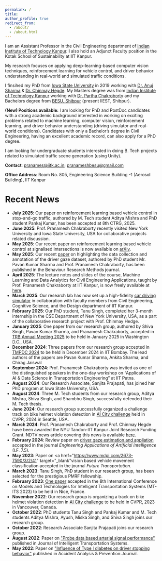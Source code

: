 ```yaml
---
permalink: /
title: 
author_profile: true
redirect_from: 
  - /about/
  - /about.html
---
```


I am an Assistant Professor in the Civil Engineering department of <a href="https://www.iitk.ac.in/new/pranamesh-chakraborty" target="_blank">Indian Institute of Technology Kanpur</a>. I also hold an Adjunct Faculty position in the Kotak School of Sustainability at IIT Kanpur.


My research focuses on applying deep-learning-based computer vision techniques, reinforcement learning for vehicle control, and driver behavior understanding in real-world and simulated traffic conditions. 


I finsihed my PhD from <a href="https://www.iastate.edu/" target="_blank">Iowa State University</a> in 2019 working with <a href="https://www.ccee.iastate.edu/directory/?user_page=anujs" target="_blank">Dr. Anuj Sharma</a> & <a href="http://home.engineering.iastate.edu/~chinmay/" target="_blank">Dr. Chinmay Hegde</a>. My Masters degree was from <a href="http://www.iitk.ac.in/" target="_blank">Indian Institute of Technology Kanpur</a> working with <a href="http://home.iitk.ac.in/~partha/" target="_blank">Dr. Partha Chakroborty</a> and my Bachelors degree from <a href="http://www.iiests.ac.in/" target="_blank">BESU, Shibpur</a> (present IIEST, Shibpur).

**(New) Positions available:** I am looking for PhD and PostDoc candidates with a strong academic background interested in working on exciting problems related to machine learning, computer vision, reinforcement learning, and driver behavior understanding (driving simulator and real-world conditions). Candidates with only a Bachelor’s degree in Civil Engineering, having an excellent academic record, can also apply for a PhD degree.

I am looking for undergraduate students interested in doing B. Tech projects related to simulated traffic scene generation (using Unity).

**Contact**: pranames@iitk.ac.in; pranameshbesu@gmail.com

**Office Address**: Room No. 805, Engineering Science Building -1 (Aerosol Building), IIT Kanpur

Recent News
======
* **July 2025**: Our paper on reinforcement learning based vehicle control in stop-and-go traffic, authored by M. Tech student Aditya Mishra and PhD student Pankaj Kumar, has been accepted at 8th CTRG, 2025.  
* **June 2025**: Prof. Pranamesh Chakraborty recently visited New York University and Iowa State University, USA for collaborative projects related discussion.
* **May 2025**: Our recent paper on reinforcement learning based vehicle control at signalised intersections is now available on <a href="https://arxiv.org/abs/2505.08896" target="_blank">arXiv</a>. 
* **May 2025**: Our recent <a href="https://link.springer.com/article/10.3758/s13428-025-02679-2" target="_blank">paper</a> on highlighting the data collection and annotation of the driver gaze dataset, authored by PhD student Mr. Pavan Kumar Sharma and Prof. Pranamesh Chakraborty, has been published in the Behaviour Research Methods journal.
* **April 2025**: The lecture notes and slides of the course, Machine Learning and Data Analytics for Civil Engineering Applications, taught by Prof. Pranamesh Chakraborty at IIT Kanpur, is now freely available at <a href="https://pranamesh.github.io/teaching/ce784" target="_blank">here</a>.
* **March 2025**: Our research lab has now set up a high-fidelity <a href="https://www.linkedin.com/feed/update/urn:li:activity:7315005758218084352/?actorCompanyId=102065052" target="_blank">car driving simulator</a> in collaboration with faculty members from Civil Engineering, Cognitive Science, and the Design department of IIT Kanpur.
* **February 2025**: Our PhD student, Tanu Singh, completed her 3-month internship in the CSE Department of New York University, USA, as a part of the collaborative research project with Prof. Chinmay Hedge.
* **January 2025**: One paper from our research group, authored by Shiva Singh, Pavan Kumar Sharma, and Pranamesh Chakraborty, accepted in <a href="https://trb-annual-meeting.nationalacademies.org/" target="_blank">TRB Annual Meeting 2025</a> to be held in January 2025 in Washington D.C., USA.
* **December 2024**: Three papers from our research group accepted in <a href="https://www.civil.iitb.ac.in/tpmdc/" target="_blank">TMPDC 2024</a> to be held in December 2024 in IIT Bombay. The lead authors of the papers are Pavan Kumar Sharma, Ankita Sharma, and Chirag Jaiswal 
* **September 2024**: Prof. Pranamesh Chakraborty was invited as one of  the distinguished speakers in the one-day workshop on “Applications of AI & Data Science in Transportation Engineering” at IIT Patna.
* **August 2024**: Our Research Associate, Sanjita Prajapati, has joined her PhD program at Iowa State University, USA.
* **August 2024**: Three M. Tech students from our research group, Aditya Mishra, Shiva Singh, and Shambhu Singh, successfully defended their M. Tech thesis.
* **June 2024**: Our research group successfully organized a challenge track on bike helmet violation detection in <a href="https://www.aicitychallenge.org/" target="_blank">AI City challenge</a> held in CVPR, 2024 in Seattle, USA.
* **March 2024**: Prof. Pranamesh Chakraborty and Prof. Chinmay Hegde have been awarded the NYU Tandon-IIT Kanpur Joint Research Funding Grant. NDTV news article covering this news is available <a href="https://www.ndtv.com/education/iit-kanpur-collaborates-with-new-york-university-on-7-innovative-research-projects-6237322" target="_blank">here</a>.
* **February 2024**: Review paper on <a href="https://www.sciencedirect.com/science/article/pii/S0952197624002756" target="_blank">driver gaze estimation and appliation</a> accepted in the journal *Engineering Applications of Artificial Intelligence* (I.F. 7.5).  
* **May 2023**: Paper on <a href="https://www.mdpi.com/2673-7590/3/2/41" target="_blank"vision based vehicle movement classification</a>   accepted in the journal *Future Transportation*.
* **March 2023**: Tanu Singh, PhD student in our research group, has been selected for the prestigious PMRF fellowship.
* **February 2023**: <a href="https://pranamesh.github.io/files/2023_veh_reidentification_mtits.pdf" target="_blank">One paper</a> accepted in the 8th International Conference on Models and Technologies for Intelligent Transportation Systems (MT-ITS 2023) to be held in Nice, France.
* **November 2022**: Our research group is organizing a track on bike helmet violation detection in <a href="https://www.aicitychallenge.org/" target="_blank">AI City challenge</a> to be held in CVPR, 2023 in Vancouver, Canada.
* **October 2022**: PhD students Tanu Singh and Pankaj Kumar and M. Tech students Aditya Mishra, Ayush, Miska Singh, and Shiva Singh joins our research group.
* **October 2022**: Research Associate Sanjita Prajapati joins our research group.
* **August 2022**: Paper on <a href="https://pranamesh.github.io/files/2022_probe_data_jits.pdf" target="_blank">"Probe data based arterial signal performance"</a> published in Journal of Intelligent Transportation Systems.
* **May 2022**: Paper on <a href="https://pranamesh.github.io/files/2022_diabetes_aap.pdf" target="_blank">"Influence of Type I diabetes on driver stopping behavior"</a> published in Accident Analysis & Prevention Journal.



